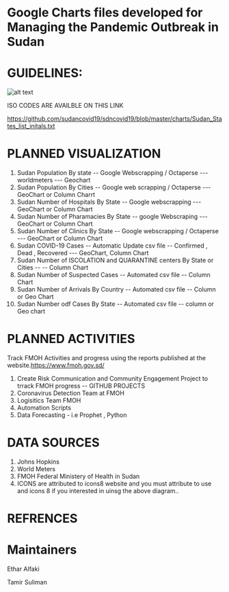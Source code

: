 # Google Charts files developed for Managing the Pandemic Outbreak in Sudan 


# GUIDELINES:
![alt text](https://github.com/sudancovid19/sdncovid19/blob/master/SDN-Dashboards/screen_shots/SUDAN_POPULATION_BY_STATE_2020.PNG)


ISO CODES ARE AVAILBLE ON THIS LINK

https://github.com/sudancovid19/sdncovid19/blob/master/charts/Sudan_States_list_initals.txt

# PLANNED VISUALIZATION

1. Sudan Population By state -- Google Webscrapping / Octaperse --- worldmeters --- Geochart 
2. Sudan Population By Cities -- Google web scrapping / Octaperse  --- GeoChart or Column Charrt
3. Sudan Number of Hospitals By State -- Google webscrapping --- GeoChart or Column Chart
4. Sudan Number of Pharamacies By State -- google Webscraping ---  GeoChart or Column Chart
5. Sudan Number of Clinics By State -- Google webscrapping / Octaperse ---  GeoChart or Column Chart
5. Sudan COVID-19 Cases -- Automatic Update csv file -- Confirmed , Dead , Recovered --- GeoChart, Column Chart
6. Sudan Number of ISCOLATION and QUARANTINE centers By State or Cities --   -- Column Chart 
7. Sudan Number of Suspected Cases -- Automated csv file  -- Column Chart 
8. Sudan Number of Arrivals By Country -- Automated csv file -- Column or Geo Chart 
9. Sudan Number odf Cases By State -- Automated csv file -- column or Geo chart


# PLANNED ACTIVITIES
Track FMOH Activities and progress using the reports published at the website.https://www.fmoh.gov.sd/

1. Create Risk Communication and Community Engagement Project to trrack FMOH progress -- GITHUB PROJECTS
2. Coronavirus Detection Team at FMOH
3. Logisitics Team  FMOH 
4. Automation Scripts 
5. Data Forecasting - i.e Prophet  , Python 



# DATA SOURCES
1. Johns Hopkins 
2. World Meters
3. FMOH Federal Ministery of Health in Sudan
4. ICONS are attributed to icons8 website and you must attribute to use and icons 8 if you interested in uinsg the above diagram..

# REFRENCES

# Maintainers

Ethar Alfaki

Tamir Suliman

